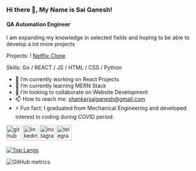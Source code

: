 ### Hi there 👋, My Name is Sai Ganesh!
#### QA Automation Engineer
I am expanding my knowledge in selected fields and hoping to be able to develop a lot more projects

Projects:
! [Netflix Clone](https://netflix-clone-e74dd.web.app/)

Skills: Go / REACT / JS / HTML / CSS / Python

- 🔭 I’m currently working on React Projects 
- 🌱 I’m currently learning MERN Stack 
- 👯 I’m looking to collaborate on Website Development 
- 📫 How to reach me: shankarsaiganesh@gmail.com 
- ⚡ Fun fact: I graduated from Mechanical Engineering and developed interest in coding during COVID period.  


[<img src='https://cdn.jsdelivr.net/npm/simple-icons@3.0.1/icons/github.svg' alt='github' height='40'>](https://github.com/ssaiganesh)  [<img src='https://cdn.jsdelivr.net/npm/simple-icons@3.0.1/icons/linkedin.svg' alt='linkedin' height='40'>](https://www.linkedin.com/in/shankarsaiganesh/)  [<img src='https://cdn.jsdelivr.net/npm/simple-icons@3.0.1/icons/instagram.svg' alt='instagram' height='40'>](https://www.instagram.com/saiganeshshankar/)  [<img src='https://cdn.jsdelivr.net/npm/simple-icons@3.0.1/icons/telegram.svg' alt='telegram' height='40'>](ssaiganesh)  

[![Top Langs](https://github-readme-stats.vercel.app/api/top-langs/?username=ssaiganesh)](https://github.com/anuraghazra/github-readme-stats)

![GitHub metrics](https://metrics.lecoq.io/ssaiganesh)  

